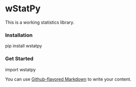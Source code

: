 # wStatPy
This is a working statistics library.

### Installation
pip install wstatpy


### Get Started
import wstatpy











You can use
[Github-flavored Markdown](https://guides.github.com/features/mastering-markdown/)
to write your content.
